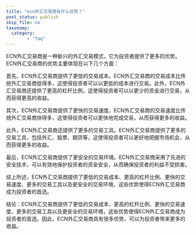 ```yaml
---
title: "ecn外汇交易商有什么优势？"
post_status: publish
skip_file: no
taxonomy:
  category:
        - "faq"
---
```


ECN外汇交易商是一种新兴的外汇交易模式，它为投资者提供了更多的优势。ECN外汇交易商的优势主要体现在以下几个方面：

首先，ECN外汇交易商提供了更低的交易成本。ECN外汇交易商的交易成本比传统外汇交易商低得多，这使得投资者可以以更低的成本进行交易。此外，ECN外汇交易商还提供了更高的杠杆比例，这使得投资者可以以更少的资金进行交易，从而获得更高的收益。

其次，ECN外汇交易商提供了更快的交易速度。ECN外汇交易商的交易速度比传统外汇交易商快得多，这使得投资者可以更快地完成交易，从而获得更多的收益。

此外，ECN外汇交易商还提供了更多的交易工具。ECN外汇交易商提供了更多的交易工具，包括外汇、股票、期货等，这使得投资者可以更好地把握市场机会，从而获得更多的收益。

最后，ECN外汇交易商提供了更安全的交易环境。ECN外汇交易商采用了先进的安全技术，可以有效地保护投资者的资金安全，从而确保投资者的利益不受损害。

综上所述，ECN外汇交易商提供了更低的交易成本、更高的杠杆比例、更快的交易速度、更多的交易工具以及更安全的交易环境，这些优势使得ECN外汇交易商成为投资者的首选。

结论：ECN外汇交易商提供了更低的交易成本、更高的杠杆比例、更快的交易速度、更多的交易工具以及更安全的交易环境，这些优势使得ECN外汇交易商成为投资者的首选。因此，ECN外汇交易商具有很多优势，可以为投资者带来更多的收益。
